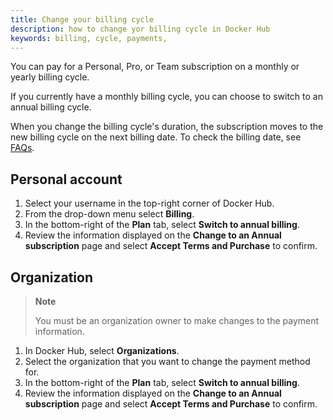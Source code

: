 ```yaml
---
title: Change your billing cycle
description: how to change yor billing cycle in Docker Hub
keywords: billing, cycle, payments, 
---
```


You can pay for a Personal, Pro, or Team subscription on a monthly or yearly billing cycle.

If you currently have a monthly billing cycle, you can choose to switch to an annual billing cycle. 

When you change the billing cycle's duration, the subscription moves to the new billing cycle on the next billing date. To check the billing date, see [FAQs](faqs.md).

## Personal account

1. Select your username in the top-right corner of Docker Hub.
2. From the drop-down menu select **Billing**.
3. In the bottom-right of the **Plan** tab, select **Switch to annual billing**.
4. Review the information displayed on the **Change to an Annual subscription** page and select **Accept Terms and Purchase** to confirm.

## Organization 

> **Note**
>
> You must be an organization owner to make changes to the payment information.

1. In Docker Hub, select **Organizations**.
2. Select the organization that you want to change the payment method for. 
3. In the bottom-right of the **Plan** tab, select **Switch to annual billing**. 
4. Review the information displayed on the **Change to an Annual subscription** page and select **Accept Terms and Purchase** to confirm.

